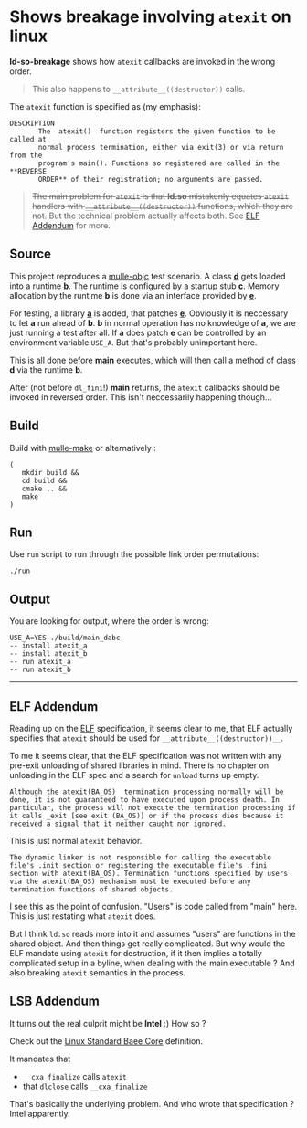 # Shows breakage involving `atexit` on linux

**ld-so-breakage** shows how `atexit` callbacks are invoked in the wrong order. 

>This also happens to `__attribute__((destructor))` calls.

The `atexit` function is specified as (my emphasis):

```
DESCRIPTION
       The  atexit()  function registers the given function to be called at
       normal process termination, either via exit(3) or via return from the
       program's main(). Functions so registered are called in the **REVERSE
       ORDER** of their registration; no arguments are passed.
```


> ~~The main problem for `atexit` is that **ld.so** mistakenly
> equates `atexit` handlers with `__attribute__((destructor))` functions,
> which they are not.~~ But the technical problem actually affects both. 
> See [ELF Addendum](#elf-addendum) for more.




## Source

This project reproduces a [mulle-objc](//mulle-objc.github.io) test scenario.
A class [**d**](https://github.com/mulle-nat/ld-so-breakage/blob/master/src/d.c) gets loaded into a runtime [**b**](https://github.com/mulle-nat/ld-so-breakage/blob/master/src/b.c). The runtime is configured
by a startup stub [**c**](https://github.com/mulle-nat/ld-so-breakage/blob/master/src/c.c). Memory allocation by the runtime **b** is done via
an interface provided by [**e**](https://github.com/mulle-nat/ld-so-breakage/blob/master/src/e.h).

For testing, a library [**a**](https://github.com/mulle-nat/ld-so-breakage/blob/master/src/a.c) is added, that patches [**e**](https://github.com/mulle-nat/ld-so-breakage/blob/master/src/e.c).  Obviously it is
neccessary to let **a** run ahead of **b**. **b** in normal operation has no
knowledge of **a**, we are just running a test after all. If **a** does patch
**e** can be controlled by an environment variable `USE_A`. But that's
probably unimportant here.

This is all done before [**main**](https://github.com/mulle-nat/ld-so-breakage/blob/master/src/main.c) executes, which will then call a method
of class **d** via the runtime **b**.

After (not before `dl_fini`!) **main** returns, the `atexit` callbacks should
be invoked in reversed order. This isn't neccessarily happening though...


## Build

Build with [mulle-make](//github.com/mulle-sde/mulle-make) or alternatively :

```
(
   mkdir build &&
   cd build &&
   cmake .. &&
   make
)
```

## Run

Use `run` script to run through the possible link order permutations:

```
./run
```

## Output

You are looking for output, where the order is wrong:

```
USE_A=YES ./build/main_dabc
-- install atexit_a
-- install atexit_b
-- run atexit_a
-- run atexit_b
```

---

## ELF Addendum

Reading up on the [ELF](http://refspecs.linuxbase.org/elf/elf.pdf) specification, it seems clear to me,
that ELF actually specifies that `atexit` should be used for `__attribute__((destructor))__`. 

To me it seems clear, that the ELF specification was not written with any pre-exit unloading of
shared libraries in mind. There is no chapter on unloading in the ELF spec and a search 
for `unload` turns up empty.

```
Although the atexit(BA_OS)  termination processing normally will be done, it is not guaranteed to have executed upon process death. In particular, the process will not execute the termination processing if it calls _exit [see exit (BA_OS)] or if the process dies because it received a signal that it neither caught nor ignored.
```

This is just normal `atexit` behavior.

```
The dynamic linker is not responsible for calling the executable file's .init section or registering the executable file's .fini section with atexit(BA_OS). Termination functions specified by users via the atexit(BA_OS) mechanism must be executed before any termination functions of shared objects.
```

I see this as the point of confusion. "Users" is code called from "main" here. This is just restating what `atexit` does.

But I think `ld.so` reads more into it and assumes "users" are functions in the shared object. And then things get 
really complicated. But why would the ELF mandate using `atexit` for destruction, if it then implies a totally
complicated setup in a byline, when dealing with the main executable ? And also breaking `atexit` semantics in the process.


## LSB Addendum

It turns out the real culprit might be **Intel** :) How so ?

Check out the [Linux Standard Baee Core](http://refspecs.linuxbase.org/LSB_5.0.0/LSB-Core-generic/LSB-Core-generic.html#BASELIB---CXA-FINALIZE) definition.

It mandates that 

* `__cxa_finalize` calls `atexit` 
* that `dlclose` calls `__cxa_finalize`

That's basically the underlying problem. And who wrote that specification ? Intel apparently.



